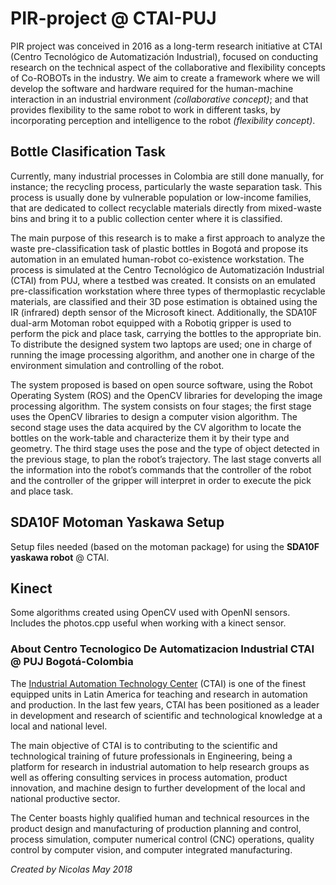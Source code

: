 # PIR-project @ CTAI-PUJ

PIR project was conceived in 2016 as a long-term research initiative at CTAI (Centro Tecnológico de Automatización Industrial), focused on conducting research on the technical aspect of the collaborative and flexibility concepts of Co-ROBOTs in the industry. We aim to create a framework where we will develop the software and hardware required for the human-machine interaction in an industrial environment *(collaborative concept)*; and that provides flexibility to the same robot to work in different tasks, by incorporating perception and intelligence to the robot *(flexibility concept)*.

## Bottle Clasification Task

Currently, many industrial processes in Colombia are still done manually, for instance; the recycling process, particularly the waste separation task. This process is usually done by vulnerable population or low-income families, that are dedicated to collect recyclable materials directly from mixed-waste bins and bring it to a public collection center where it is classified.

The main purpose of this research is to make a first approach to analyze the waste pre-classification task of plastic bottles in Bogotá and propose its automation in an emulated human-robot co-existence workstation. The process is simulated at the Centro Tecnológico de Automatización Industrial (CTAI) from PUJ, where a testbed was created. It consists on an emulated pre-classification workstation where  three types of  thermoplastic recyclable materials, are classified and their 3D pose estimation is obtained using the IR (infrared) depth sensor of the Microsoft kinect. Additionally, the SDA10F dual-arm Motoman robot equipped with a Robotiq gripper is used to perform the pick and place task, carrying the bottles to the appropriate bin. To distribute the designed system two laptops are used; one in charge of running the image processing algorithm, and another one in charge of the environment simulation and controlling of the robot.

The system proposed is based on open source software, using the Robot Operating System (ROS) and the OpenCV libraries for developing the image processing algorithm. The system consists on four stages; the first stage uses the OpenCV libraries to design a computer vision algorithm. The second stage uses the data acquired by the CV algorithm to locate the bottles on the work-table and characterize them it by their type and geometry. The third stage uses the pose and the type of object detected in the previous stage, to plan the robot’s trajectory. The last stage converts all the information into the robot’s commands that the controller of the robot and the controller of the gripper will interpret in order to execute the pick and place task. 

## SDA10F Motoman Yaskawa Setup

Setup files needed (based on the motoman package) for using the **SDA10F yaskawa robot** @ CTAI.

## Kinect

Some algorithms created using OpenCV used with OpenNI sensors. Includes the photos.cpp useful when working with a kinect sensor.

### About Centro Tecnologico De Automatizacion Industrial CTAI @ PUJ Bogotá-Colombia

The [Industrial Automation Technology Center](http://www.javeriana.edu.co/blogs/ctai/english-home/) (CTAI) is one of the finest equipped units in Latin America for teaching and research in automation and production. In the last few years, CTAI has been positioned as a leader in development and research of scientific and technological knowledge at a local and national level.

The main objective of CTAI is to contributing to the scientific and technological training of future professionals in Engineering, being a platform for research in industrial automation to help research groups as well as offering consulting services in process automation, product innovation, and machine design to further development of the local and national productive sector.

The Center boasts highly qualified human and technical resources in the product design and manufacturing of production planning and control, process simulation, computer numerical control (CNC) operations, quality control by computer vision, and computer integrated manufacturing.

*Created by Nicolas May 2018*
